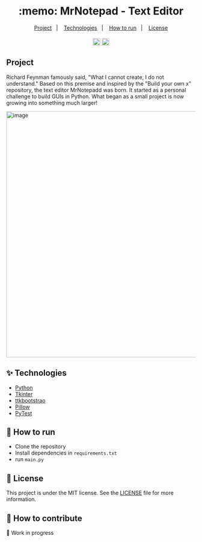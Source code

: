 <h1 align="center">
  :memo: MrNotepad - Text Editor
</h1>

<p align=center>
  <a href="#">Project</a>&nbsp;&nbsp;&nbsp;|&nbsp;&nbsp;&nbsp;
  <a href="#">Technologies</a>&nbsp;&nbsp;&nbsp;|&nbsp;&nbsp;&nbsp
  <a href="#">How to run</a>&nbsp;&nbsp;&nbsp;|&nbsp;&nbsp;&nbsp
  <a href="#">License</a>
</p>

<p align=center style='padding-top:5px'>
  <img height=20 src='https://img.shields.io/pypi/pyversions/Tk?style=for-the-badge' />
  <img height=20 src='https://img.shields.io/github/license/Mr-maike/MrNotepad?color=yellow&style=for-the-badge'>
</p>

## Project
Richard Feynman famously said, "What I cannot create, I do not understand." Based on this premise and inspired by the "Build your own x" repository, the text editor MrNotepadd was born. It started as a personal challenge to build GUIs in Python. What began as a small project is now growing into something much larger!

<img width="1003" height="653" alt="image" src="https://github.com/user-attachments/assets/423c9408-48bb-4548-957c-60835fd7b556" />


## :sparkles: Technologies

  - [Python](https://www.python.org)
  - [Tkinter](https://docs.python.org/3/library/tk.html)
  - [ttkbootstrao](https://ttkbootstrap.readthedocs.io/en/latest/)
  - [Pillow](https://pillow.readthedocs.io/en/stable/)
  - [PyTest](https://docs.pytest.org/en/stable/)

## :rocket: How to run

  - Clone the repository
  - Install dependencies in `requirements.txt`
  - run `main.py`

## :page_facing_up: License

This project is under the MIT license. See the [LICENSE](LICENSE) file for more information.

## :busts_in_silhouette: How to contribute

:construction: Work in progress
